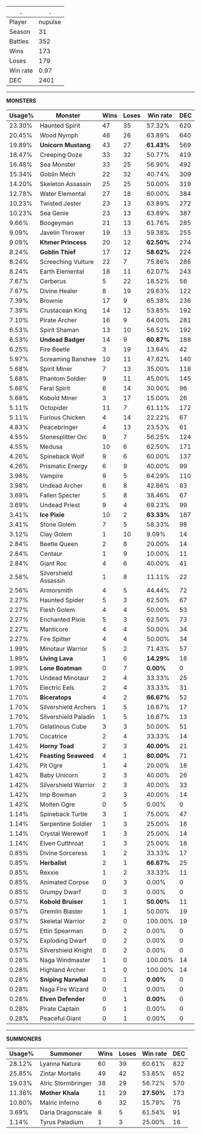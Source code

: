 .|.
|-|-
Player|nupulse
Season|31
Battles|352
Wins|173
Loses|179
Win rate|0.97
DEC|2401

---
**MONSTERS**

Usage%|Monster|Wins|Loses|Win rate|DEC|
-|-|-|-|-|-|
23.30%|Haunted Spirit|47|35|57.32%|620|
20.45%|Wood Nymph|46|26|63.89%|640|
19.89%|**Unicorn Mustang**|43|27|**61.43%**|569|
18.47%|Creeping Ooze|33|32|50.77%|419|
16.48%|Sea Monster|33|25|56.90%|492|
15.34%|Goblin Mech|22|32|40.74%|309|
14.20%|Skeleton Assassin|25|25|50.00%|319|
12.78%|Water Elemental|27|18|60.00%|384|
10.23%|Twisted Jester|23|13|63.89%|272|
10.23%|Sea Genie|23|13|63.89%|387|
9.66%|Boogeyman|21|13|61.76%|285|
9.09%|Javelin Thrower|19|13|59.38%|255|
9.09%|**Khmer Princess**|20|12|**62.50%**|274|
8.24%|**Goblin Thief**|17|12|**58.62%**|224|
8.24%|Screeching Vulture|22|7|75.86%|286|
8.24%|Earth Elemental|18|11|62.07%|243|
7.67%|Cerberus|5|22|18.52%|56|
7.67%|Divine Healer|8|19|29.63%|122|
7.39%|Brownie|17|9|65.38%|236|
7.39%|Crustacean King|14|12|53.85%|192|
7.10%|Pirate Archer|16|9|64.00%|281|
6.53%|Spirit Shaman|13|10|56.52%|192|
6.53%|**Undead Badger**|14|9|**60.87%**|188|
6.25%|Fire Beetle|3|19|13.64%|42|
5.97%|Screaming Banshee|10|11|47.62%|140|
5.68%|Spirit Miner|7|13|35.00%|118|
5.68%|Phantom Soldier|9|11|45.00%|145|
5.68%|Feral Spirit|6|14|30.00%|96|
5.68%|Kobold Miner|3|17|15.00%|26|
5.11%|Octopider|11|7|61.11%|172|
5.11%|Furious Chicken|4|14|22.22%|67|
4.83%|Peacebringer|4|13|23.53%|61|
4.55%|Stonesplitter Orc|9|7|56.25%|124|
4.55%|Medusa|10|6|62.50%|171|
4.26%|Spineback Wolf|9|6|60.00%|137|
4.26%|Prismatic Energy|6|9|40.00%|99|
3.98%|Vampire|9|5|64.29%|110|
3.98%|Undead Archer|6|8|42.86%|83|
3.69%|Fallen Specter|5|8|38.46%|67|
3.69%|Undead Priest|9|4|69.23%|99|
3.41%|**Ice Pixie**|10|2|**83.33%**|187|
3.41%|Stone Golem|7|5|58.33%|98|
3.12%|Clay Golem|1|10|9.09%|14|
2.84%|Beetle Queen|2|8|20.00%|14|
2.84%|Centaur|1|9|10.00%|11|
2.84%|Giant Roc|4|6|40.00%|41|
2.56%|Silvershield Assassin|1|8|11.11%|22|
2.56%|Armorsmith|4|5|44.44%|72|
2.27%|Haunted Spider|5|3|62.50%|67|
2.27%|Flesh Golem|4|4|50.00%|53|
2.27%|Enchanted Pixie|5|3|62.50%|73|
2.27%|Manticore|4|4|50.00%|34|
2.27%|Fire Spitter|4|4|50.00%|34|
1.99%|Minotaur Warrior|5|2|71.43%|57|
1.99%|**Living Lava**|1|6|**14.29%**|18|
1.99%|**Lone Boatman**|0|7|**0.00%**|0|
1.70%|Undead Minotaur|2|4|33.33%|25|
1.70%|Electric Eels|2|4|33.33%|31|
1.70%|**Biceratops**|4|2|**66.67%**|52|
1.70%|Silvershield Archers|1|5|16.67%|17|
1.70%|Silvershield Paladin|1|5|16.67%|13|
1.70%|Gelatinous Cube|3|3|50.00%|51|
1.70%|Cocatrice|2|4|33.33%|14|
1.42%|**Horny Toad**|2|3|**40.00%**|21|
1.42%|**Feasting Seaweed**|4|1|**80.00%**|71|
1.42%|Pit Ogre|1|4|20.00%|18|
1.42%|Baby Unicorn|2|3|40.00%|26|
1.42%|Silvershield Warrior|2|3|40.00%|33|
1.42%|Imp Bowman|2|3|40.00%|14|
1.42%|Molten Ogre|0|5|0.00%|0|
1.14%|Spineback Turtle|3|1|75.00%|47|
1.14%|Serpentine Soldier|1|3|25.00%|18|
1.14%|Crystal Werewolf|1|3|25.00%|14|
1.14%|Elven Cutthroat|1|3|25.00%|18|
0.85%|Divine Sorceress|1|2|33.33%|17|
0.85%|**Herbalist**|2|1|**66.67%**|25|
0.85%|Rexxie|1|2|33.33%|11|
0.85%|Animated Corpse|0|3|0.00%|0|
0.85%|Grumpy Dwarf|0|3|0.00%|0|
0.57%|**Kobold Bruiser**|1|1|**50.00%**|11|
0.57%|Gremlin Blaster|1|1|50.00%|19|
0.57%|Skeletal Warrior|2|0|100.00%|19|
0.57%|Ettin Spearman|0|2|0.00%|0|
0.57%|Exploding Dwarf|0|2|0.00%|0|
0.57%|Silvershield Knight|0|2|0.00%|0|
0.28%|Naga Windmaster|1|0|100.00%|14|
0.28%|Highland Archer|1|0|100.00%|14|
0.28%|**Sniping Narwhal**|0|1|**0.00%**|0|
0.28%|Naga Fire Wizard|0|1|0.00%|0|
0.28%|**Elven Defender**|0|1|**0.00%**|0|
0.28%|Pirate Captain|0|1|0.00%|0|
0.28%|Peaceful Giant|0|1|0.00%|0|

---
**SUMMONERS**

Usage%|Summoner|Wins|Loses|Win rate|DEC|
-|-|-|-|-|-|
28.12%|Lyanna Natura|60|39|60.61%|822|
25.85%|Zintar Mortalis|49|42|53.85%|652|
19.03%|Alric Stormbringer|38|29|56.72%|570|
11.36%|**Mother Khala**|11|29|**27.50%**|173|
10.80%|Malric Inferno|6|32|15.79%|75|
3.69%|Daria Dragonscale|8|5|61.54%|91|
1.14%|Tyrus Paladium|1|3|25.00%|16|
